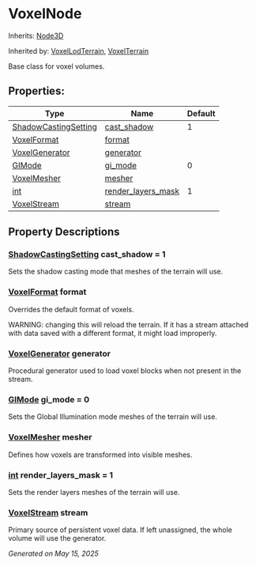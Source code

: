 # VoxelNode

Inherits: [Node3D](https://docs.godotengine.org/en/stable/classes/class_node3d.html)

Inherited by: [VoxelLodTerrain](VoxelLodTerrain.md), [VoxelTerrain](VoxelTerrain.md)

Base class for voxel volumes.

## Properties:


Type                                                                                                                                               | Name                                         | Default
-------------------------------------------------------------------------------------------------------------------------------------------------- | -------------------------------------------- | --------
[ShadowCastingSetting](https://docs.godotengine.org/en/stable/classes/class_geometryinstance3d.html#enum-geometryinstance3d-shadowcastingsetting)  | [cast_shadow](#i_cast_shadow)                | 1
[VoxelFormat](VoxelFormat.md)                                                                                                                      | [format](#i_format)                          |
[VoxelGenerator](VoxelGenerator.md)                                                                                                                | [generator](#i_generator)                    |
[GIMode](https://docs.godotengine.org/en/stable/classes/class_geometryinstance3d.html#enum-geometryinstance3d-gimode)                              | [gi_mode](#i_gi_mode)                        | 0
[VoxelMesher](VoxelMesher.md)                                                                                                                      | [mesher](#i_mesher)                          |
[int](https://docs.godotengine.org/en/stable/classes/class_int.html)                                                                               | [render_layers_mask](#i_render_layers_mask)  | 1
[VoxelStream](VoxelStream.md)                                                                                                                      | [stream](#i_stream)                          |
<p></p>

## Property Descriptions

### [ShadowCastingSetting](https://docs.godotengine.org/en/stable/classes/class_geometryinstance3d.html#enum-geometryinstance3d-shadowcastingsetting)<span id="i_cast_shadow"></span> **cast_shadow** = 1

Sets the shadow casting mode that meshes of the terrain will use.

### [VoxelFormat](VoxelFormat.md)<span id="i_format"></span> **format**

Overrides the default format of voxels.

WARNING: changing this will reload the terrain. If it has a stream attached with data saved with a different format, it might load improperly.

### [VoxelGenerator](VoxelGenerator.md)<span id="i_generator"></span> **generator**

Procedural generator used to load voxel blocks when not present in the stream.

### [GIMode](https://docs.godotengine.org/en/stable/classes/class_geometryinstance3d.html#enum-geometryinstance3d-gimode)<span id="i_gi_mode"></span> **gi_mode** = 0

Sets the Global Illumination mode meshes of the terrain will use.

### [VoxelMesher](VoxelMesher.md)<span id="i_mesher"></span> **mesher**

Defines how voxels are transformed into visible meshes.

### [int](https://docs.godotengine.org/en/stable/classes/class_int.html)<span id="i_render_layers_mask"></span> **render_layers_mask** = 1

Sets the render layers meshes of the terrain will use.

### [VoxelStream](VoxelStream.md)<span id="i_stream"></span> **stream**

Primary source of persistent voxel data. If left unassigned, the whole volume will use the generator.

_Generated on May 15, 2025_
